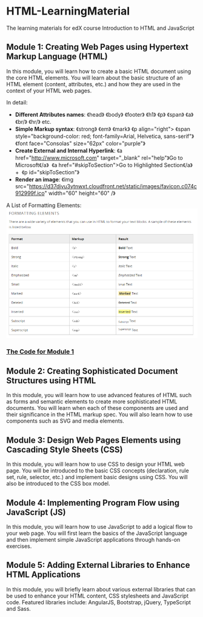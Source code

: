 # HTML-LearningMaterial
The learning materials for edX course Introduction to HTML and JavaScript

## Module 1: Creating Web Pages using Hypertext Markup Language (HTML)
In this module, you will learn how to create a basic HTML document using the core HTML elements. You
will learn about the basic structure of an HTML element (content, attributes, etc.) and how they are
used in the context of your HTML web pages. 

In detail:
* **Different Attributes names**: 《head》 《body》 《footer》 《h1》 《p》 《span》 《a》 《br/》 《hr/》 etc.
* **Simple Markup syntax**: 《strong》 《em》 《mark》 《p align="right"> 《span style="background-color: red; font-family=Arial, Helvetica, sans-serif"》 《font face="Consolas" size="62px" color="purple"》
* **Create External and Internal Hyperlink**: 《a href="http://www.microsoft.com" target="_blank" rel="help"》Go to Microsoft《/a》  《a href="#skipToSection">Go to Highlighted Section《/a》 +  《p id="skipToSection"》
* **Render an image**: 《img src="https://d37djvu3ytnwxt.cloudfront.net/static/images/favicon.c074c912999f.ico" width="60" height="60" /》

A List of Formatting Elements:
![alt text](https://github.com/yang0339/HTML-LearningMaterial/blob/master/formatting%20elements.PNG "Formatting Elements")

### [The Code for Module 1](https://github.com/yang0339/HTML-LearningMaterial/blob/master/Module_1.html)

## Module 2: Creating Sophisticated Document Structures using HTML
In this module, you will learn how to use advanced features of HTML such as forms and semantic
elements to create more sophisticated HTML documents. You will learn when each of these
components are used and their significance in the HTML markup spec. You will also learn how to use
components such as SVG and media elements.
## Module 3: Design Web Pages Elements using Cascading Style Sheets (CSS)
In this module, you will learn how to use CSS to design your HTML web page. You will be introduced to
the basic CSS concepts (declaration, rule set, rule, selector, etc.) and implement basic designs using CSS.
You will also be introduced to the CSS box model.
## Module 4: Implementing Program Flow using JavaScript (JS)
In this module, you will learn how to use JavaScript to add a logical flow to your web page. You will first
learn the basics of the JavaScript language and then implement simple JavaScript applications through
hands-on exercises.
## Module 5: Adding External Libraries to Enhance HTML Applications
In this module, you will briefly learn about various external libraries that can be used to enhance your
HTML content, CSS stylesheets and JavaScript code. Featured libraries include: AngularJS, Bootstrap,
jQuery, TypeScript and Sass. 
